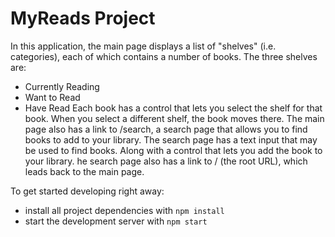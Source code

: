 # MyReads Project
In this application, the main page displays a list of "shelves" (i.e. categories), each of which contains a number of books. The three shelves are:
* Currently Reading
* Want to Read
* Have Read
Each book has a control that lets you select the shelf for that book. When you select a different shelf, the book moves there.
The main page also has a link to /search, a search page that allows you to find books to add to your library.
The search page has a text input that may be used to find books. Along with a control that lets you add the book to your library.
he search page also has a link to / (the root URL), which leads back to the main page.

To get started developing right away:
* install all project dependencies with `npm install`
* start the development server with `npm start`


